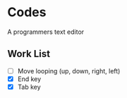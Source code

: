 # Codes
A programmers text editor

## Work List
- [ ] Move looping (up, down, right, left)
- [x] End key
- [x] Tab key